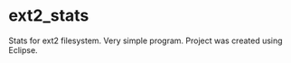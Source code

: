 ext2_stats
==========

Stats for ext2 filesystem. Very simple program.
Project was created using Eclipse.
